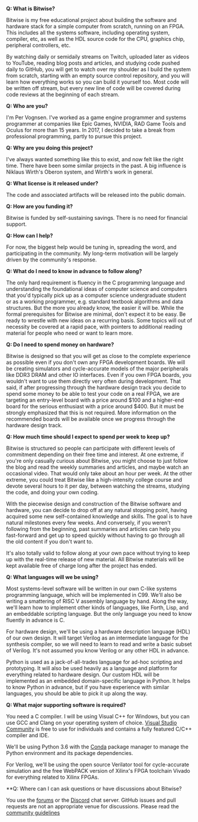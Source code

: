 **Q: What is Bitwise?**

Bitwise is my free educational project about building the software and hardware
stack for a simple computer from scratch, running on an FPGA. This includes all the
systems software, including operating system, compiler, etc, as well as the
HDL source code for the CPU, graphics chip, peripheral controllers, etc.

By watching daily or semidaily streams on Twitch, uploaded later as videos to YouTube,
reading blog posts and articles, and studying code pushed daily to GitHub, you will get
to watch over my shoulder as I build the system from scratch, starting with an empty
source control repository, and you will learn how everything works so you can build it
yourself too. Most code will be written off stream, but every new line of code will
be covered during code reviews at the beginning of each stream.

**Q: Who are you?**

I'm Per Vognsen. I've worked as a game engine programmer and systems programmer
at companies like Epic Games, NVIDIA, RAD Game Tools and Oculus for more than
15 years. In 2017, I decided to take a break from professional programming, partly
to pursue this project.

**Q: Why are you doing this project?**

I've always wanted something like this to exist, and now felt like the right time.
There have been some similar projects in the past. A big influence is Niklaus Wirth's
Oberon system, and Wirth's work in general.

**Q: What license is it released under?**

The code and associated artifacts will be released into the public domain.

**Q: How are you funding it?**

Bitwise is funded by self-sustaining savings. There is no need for financial support.

**Q: How can I help?**

For now, the biggest help would be tuning in, spreading the word, and participating
in the community. My long-term motivation will be largely driven by the community's
response.

**Q: What do I need to know in advance to follow along?**

The only hard requirement is fluency in the C programming language and understanding
the foundational ideas of computer science and computers that you'd typically pick up
as a computer science undergraduate student or as a working programmer, e.g. standard
textbook algorithms and data structures. But the more you already know, the easier it
will be. While the formal prerequisites for Bitwise are minimal, don't expect it to be
easy. Be ready to wrestle with new ideas on a recurring basis. Some topics will
out of necessity be covered at a rapid pace, with pointers to additional reading material
for people who need or want to learn more.

**Q: Do I need to spend money on hardware?**

Bitwise is designed so that you will get as close to the complete experience as possible even if
you don't own any FPGA development boards. We will be creating simulators and cycle-accurate
models of the major peripherals like DDR3 DRAM and other IO interfaces. Even if you own
FPGA boards, you wouldn't want to use them directly very often during development. That said,
if after progressing through the hardware design track you decide to spend some money to
be able to test your code on a real FPGA, we are targeting an entry-level board with a price
around $100 and a higher-end board for the serious enthusiast with a price around $400. But
it must be strongly emphasized that this is not required. More information on the recommended
boards will be available once we progress through the hardware design track.

**Q: How much time should I expect to spend per week to keep up?**

Bitwise is structured so people can participate with different levels of commitment depending
on their free time and interest. At one extreme, if you're only casually curious about Bitwise,
you might choose to just follow the blog and read the weekly summaries and articles, and maybe
watch an occasional video. That would only take about an hour per week. At the other extreme,
you could treat Bitwise like a high-intensity college course and devote several hours to it
per day, between watching the streams, studying the code, and doing your own coding. 

With the piecewise design and construction of the Bitwise software and hardware, you can decide
to drop off at any natural stopping point, having acquired some new self-contained knowledge and
skills. The goal is to have natural milestones every few weeks. And conversely, if you weren't
following from the beginning, past summaries and articles can help you fast-forward and get up
to speed quickly without having to go through all the old content if you don't want to.

It's also totally valid to follow along at your own pace without trying to keep up with the
real-time release of new material. All Bitwise materials will be kept available free of charge
long after the project has ended.

**Q: What languages will we be using?**

Most systems-level software will be written in our own C-like systems programming language, which
will be implemented in C99. We'll also be writing a smattering of RISC V assembly language by hand.
Along the way, we'll learn how to implement other kinds of languages, like Forth, Lisp, and an
embeddable scripting language. But the only language you need to know fluently in advance is C.

For hardware design, we'll be using a hardware description language (HDL) of our own design. It will
target Verilog as an intermediate language for the synthesis compiler, so we will need to learn to
read and write a basic subset of Verilog. It's not assumed you know Verilog or any other HDL in advance.

Python is used as a jack-of-all-trades language for ad-hoc scripting and prototyping. It will also be
used heavily as a language and platform for everything related to hardware design. Our custom HDL
will be implemented as an embedded domain-specific language in Python. It helps to know Python in
advance, but if you have experience with similar languages, you should be able to pick it up along the way.

**Q: What major supporting software is required?**

You need a C compiler. I will be using Visual C++ for Windows, but you can use GCC and Clang on
your operating system of choice. [Visual Studio Community](https://www.visualstudio.com/downloads/)
is free to use for individuals and contains a fully featured C/C++ compiler and IDE.

We'll be using Python 3.6 with the [Conda](https://conda.io/miniconda.html) package manager
to manage the Python environment and its package dependencies.

For Verilog, we'll be using the open source Verilator tool for cycle-accurate simulation and the free
WebPACK version of Xilinx's FPGA toolchain Vivado for everything related to Xilinx FPGAs.

**Q: Where can I can ask questions or have discussions about Bitwise?

You use the [forums](https://bitwise.handmade.network/forums) or the [Discord](https://discord.gg/7TSA6ZF)
chat server. GitHub issues and pull requests are not an appropriate venue for discussions. Please read the
[community guidelines](GUIDELINES.md) 